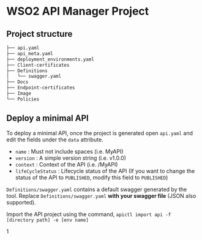 # WSO2 API Manager Project

## Project structure

```bash
├── api.yaml
├── api_meta.yaml
├── deployment_environments.yaml
├── Client-certificates
├── Definitions
│   └── swagger.yaml
├── Docs
├── Endpoint-certificates
├── Image
└── Policies
```

## Deploy a minimal API

To deploy a minimal API, once the project is generated open `api.yaml` and edit the fields under the `data` attribute.

- `name` : Must not include spaces (i.e. MyAPI)
- `version` : A simple version string (i.e. v1.0.0)
- `context` : Context of the API (i.e. /MyAPI)
- `lifeCycleStatus` : Lifecycle status of the API (If you want to change the status of the API to `PUBLISHED`, modify this field to `PUBLISHED`)

`Definitions/swagger.yaml` contains a default swagger generated by the tool.
Replace `Definitions/swagger.yaml` **with your swagger file** (JSON also supported).

Import the API project using the command,
`apictl import api -f [directory path] -e [env name]`

1
